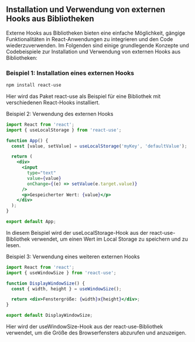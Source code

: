 ## Installation und Verwendung von externen Hooks aus Bibliotheken

Externe Hooks aus Bibliotheken bieten eine einfache Möglichkeit, gängige Funktionalitäten in React-Anwendungen zu integrieren und den Code wiederzuverwenden. Im Folgenden sind einige grundlegende Konzepte und Codebeispiele zur Installation und Verwendung von externen Hooks aus Bibliotheken:

### Beispiel 1: Installation eines externen Hooks

```bash
npm install react-use
```

Hier wird das Paket react-use als Beispiel für eine Bibliothek mit verschiedenen React-Hooks installiert.

Beispiel 2: Verwendung des externen Hooks

```jsx
import React from 'react';
import { useLocalStorage } from 'react-use';

function App() {
  const [value, setValue] = useLocalStorage('myKey', 'defaultValue');

  return (
    <div>
      <input
        type="text"
        value={value}
        onChange={(e) => setValue(e.target.value)}
      />
      <p>Gespeicherter Wert: {value}</p>
    </div>
  );
}

export default App;

```

In diesem Beispiel wird der useLocalStorage-Hook aus der react-use-Bibliothek verwendet, um einen Wert im Local Storage zu speichern und zu lesen.

Beispiel 3: Verwendung eines weiteren externen Hooks

```jsx
import React from 'react';
import { useWindowSize } from 'react-use';

function DisplayWindowSize() {
  const { width, height } = useWindowSize();

  return <div>Fenstergröße: {width}x{height}</div>;
}

export default DisplayWindowSize;
```

Hier wird der useWindowSize-Hook aus der react-use-Bibliothek verwendet, um die Größe des Browserfensters abzurufen und anzuzeigen.